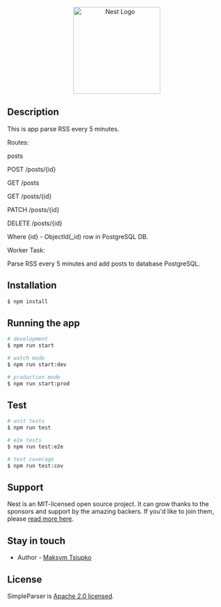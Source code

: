 <p align="center">
  <a href="http://nestjs.com/" target="blank"><img src="https://nestjs.com/img/logo-small.svg" width="200" alt="Nest Logo" /></a>
</p>

[circleci-image]: https://img.shields.io/circleci/build/github/nestjs/nest/master?token=abc123def456
[circleci-url]: https://circleci.com/gh/nestjs/nest


## Description

This is app parse RSS every 5 minutes.

Routes:

posts

POST /posts/{id}

GET /posts

GET /posts/{id}

PATCH /posts/{id}

DELETE /posts/{id}

Where {id} - ObjectId(_id) row in PostgreSQL DB.

Worker Task:

Parse RSS every 5 minutes and add posts to database PostgreSQL.

## Installation

```bash
$ npm install
```

## Running the app

```bash
# development
$ npm run start

# watch mode
$ npm run start:dev

# production mode
$ npm run start:prod
```

## Test

```bash
# unit tests
$ npm run test

# e2e tests
$ npm run test:e2e

# test coverage
$ npm run test:cov
```

## Support

Nest is an MIT-licensed open source project. It can grow thanks to the sponsors and support by the amazing backers. If you'd like to join them, please [read more here](https://docs.nestjs.com/support).

## Stay in touch

- Author - [Maksym Tsiupko](https://www.linkedin.com/in/maksym-tsiupko-99853b137/)

## License

SimpleParser is [Apache 2.0 licensed](LICENSE).
